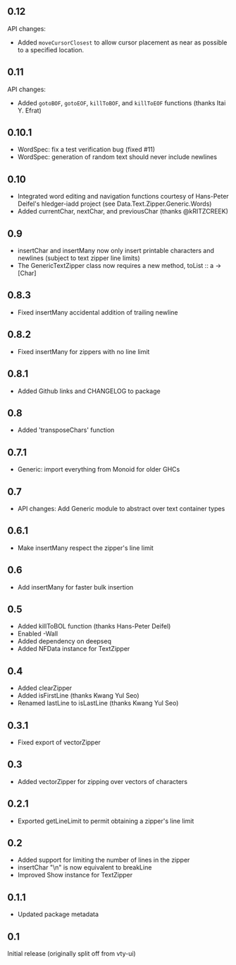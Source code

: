 
0.12
----

API changes:
 * Added `moveCursorClosest` to allow cursor placement as near as
   possible to a specified location.

0.11
----

API changes:
 * Added `gotoBOF`, `gotoEOF`, `killToBOF`, and `killToEOF` functions
   (thanks Itai Y. Efrat)

0.10.1
------

 * WordSpec: fix a test verification bug (fixed #11)
 * WordSpec: generation of random text should never include newlines

0.10
----

- Integrated word editing and navigation functions
  courtesy of Hans-Peter Deifel's hledger-iadd project (see
  Data.Text.Zipper.Generic.Words)
- Added currentChar, nextChar, and previousChar (thanks @kRITZCREEK)

0.9
---

- insertChar and insertMany now only insert printable characters and
  newlines (subject to text zipper line limits)
- The GenericTextZipper class now requires a new method,
  toList :: a -> [Char]

0.8.3
-----

- Fixed insertMany accidental addition of trailing newline

0.8.2
-----

- Fixed insertMany for zippers with no line limit

0.8.1
-----

- Added Github links and CHANGELOG to package

0.8
---

- Added 'transposeChars' function

0.7.1
-----

- Generic: import everything from Monoid for older GHCs

0.7
---

- API changes: Add Generic module to abstract over text container types

0.6.1
-----

- Make insertMany respect the zipper's line limit

0.6
---

- Add insertMany for faster bulk insertion

0.5
---

- Added killToBOL function (thanks Hans-Peter Deifel)
- Enabled -Wall
- Added dependency on deepseq
- Added NFData instance for TextZipper

0.4
---

- Added clearZipper
- Added isFirstLine (thanks Kwang Yul Seo)
- Renamed lastLine to isLastLine (thanks Kwang Yul Seo)

0.3.1
-----

- Fixed export of vectorZipper

0.3
---

- Added vectorZipper for zipping over vectors of characters

0.2.1
-----

- Exported getLineLimit to permit obtaining a zipper's line limit

0.2
---

- Added support for limiting the number of lines in the zipper
- insertChar "\n" is now equivalent to breakLine
- Improved Show instance for TextZipper

0.1.1
-----

- Updated package metadata

0.1
---

Initial release (originally split off from vty-ui)

